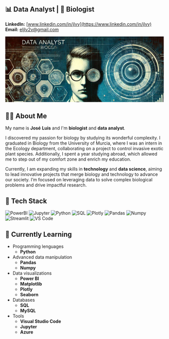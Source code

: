 ## 📊 Data Analyst | 🧬 Biologist
**LinkedIn:** [www.linkedin.com/in/jlvv](https://www.linkedin.com/in/jlvv)  
**Email:** [eljlv2v@gmail.com](mailto:eljlv2v@gmail.com)

![cover](cover.png)

## 👩‍💻 About Me
My name is **José** **Luis** and I'm **biologist** and **data analyst**.

I discovered my passion for biology by studying its wonderful complexity. I graduated in Biology from the University of Murcia, where I was an intern in the Ecology department, collaborating on a project to control invasive exotic plant species. Additionally, I spent a year studying abroad, which allowed me to step out of my comfort zone and enrich my education.

Currently, I am expanding my skills in **technology** and **data science**, aiming to lead innovative projects that merge biology and technology to advance our society. I’m focused on leveraging data to solve complex biological problems and drive impactful research.

## 🚀 Tech Stack <br>
![PowerBI](https://img.shields.io/badge/PowerBI-F2C811?style=for-the-badge&logo=Power%20BI&logoColor=white)
![Jupyter](https://img.shields.io/badge/Jupyter-F37626.svg?&style=for-the-badge&logo=Jupyter&logoColor=white)
![Python](https://img.shields.io/badge/Python-14354C?style=for-the-badge&logo=python&logoColor=white)
![SQL](https://img.shields.io/badge/MySQL-005C84?style=for-the-badge&logo=mysql&logoColor=white)
![Plotly](https://img.shields.io/badge/Plotly-3F4F75.svg?style=for-the-badge&logo=Plotly&logoColor=white)
![Pandas](https://img.shields.io/badge/pandas-150458.svg?style=for-the-badge&logo=pandas&logoColor=white)
![Numpy](https://img.shields.io/badge/NumPy-013243.svg?style=for-the-badge&logo=NumPy&logoColor=white)
![Streamlit](https://img.shields.io/badge/Streamlit-FF4B4B.svg?style=for-the-badge&logo=Streamlit&logoColor=white)
![VS Code](https://img.shields.io/badge/Visual_Studio_Code-0078D4?style=for-the-badge&logo=visual%20studio%20code&logoColor=white)

## 📖 Currently Learning <br>
- Programming lenguages
  - **Python** 
- Advanced data manipulation
  - **Pandas**
  - **Numpy**
- Data visualizations
  - **Power BI**
  - **Matplotlib**
  - **Plotly**
  - **Seaborn**
- Databases
  - **SQL**
  - **MySQL**
- Tools
  - **Visual Studio Code**
  - **Jupyter**
  - **Azure**
